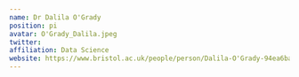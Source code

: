 ```yaml
---
name: Dr Dalila	O'Grady
position: pi
avatar: O'Grady_Dalila.jpeg
twitter: 
affiliation: Data Science
website: https://www.bristol.ac.uk/people/person/Dalila-O'Grady-94ea6ba1-7dbc-471a-9988-f5a0b91ef410/
---
```

